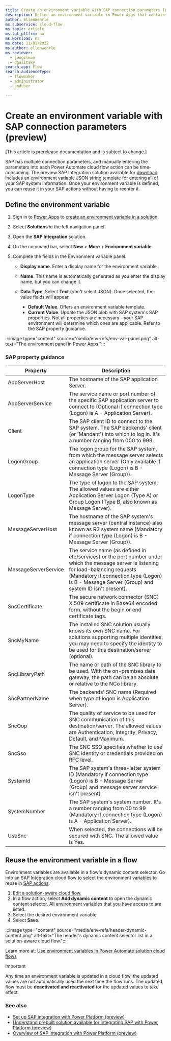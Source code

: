 ```yaml
---
title: Create an environment variable with SAP connection parameters (preview)
description: Define an environment variable in Power Apps that contains all of your SAP system information, then reuse it in your SAP flow actions.
author: EllenWehrle
ms.subservice: cloud-flow
ms.topic: article
ms.tgt_pltfrm: na
ms.workload: na
ms.date: 11/01/2022
ms.author: ellenwehrle
ms.reviewer: 
  - jongilman
  - dgalitsky
search.app: Flow
search.audienceType: 
  - flowmaker
  - administrator
  - enduser

--- 
```

# Create an environment variable with SAP connection parameters (preview)

[This article is prerelease documentation and is subject to change.]

SAP has multiple connection parameters, and manually entering the parameters into each Power Automate cloud flow action can be time-consuming. The preview SAP Integration solution available for [download](https://github.com/jongilman88/PowerPlatformSAPIntegration) includes an environment variable JSON string template for entering all of your SAP system information. Once your environment variable is defined, you can reuse it in your SAP actions without having to reenter it.

## Define the environment variable

1. Sign in to [Power Apps](https://make.powerapps.com) to [create an environment variable in a solution](/power-apps/maker/data-platform/environmentvariables#create-an-environment-variable-in-a-solution).

1. Select **Solutions** in the left navigation panel.

1. Open the **SAP Integration** solution.

1. On the command bar, select **New** > **More** > **Environment variable**.

1. Complete the fields in the Environment variable panel.

    - **Display name**. Enter a display name for the environment variable.
    - **Name**. This name is automatically generated as you enter the display name, but you can change it.
    - **Data Type**. Select **Text** (_don't_ select JSON). Once selected, the value fields will appear.
        
        - **Default Value**. Offers an environment variable template.
        - **Current Value**. Update the JSON blob with SAP system's SAP properties. Not all properties are necessary—your SAP environment will determine which ones are applicable. Refer to the SAP property guidance.

 :::image type="content" source="media/env-refs/env-var-panel.png" alt-text="The environment panel in Power Apps.":::

### SAP property guidance

| Property  |Description |
|-|-|
| AppServerHost        | The hostname of the SAP application Server. |
| AppServerService     | The service name or port number of the specific SAP application server to connect to (Optional if connection type (Logon) is A - Application Server). |
| Client  | The SAP client ID to connect to the SAP system. The SAP backends' client (or 'Mandant') into which to log in. It's a number ranging from 000 to 999. |
| LogonGroup  | The logon group for the SAP system, from which the message server selects an application server (Only available if connection type (Logon) is B - Message Server (Group)). |
| LogonType   | The type of logon to the SAP system. The allowed values are either Application Server Logon (Type A) or Group Logon (Type B, also known as Message Server).|
| MessageServerHost  | The hostname of the SAP system's message server (central instance) also known as R3 system name (Mandatory if connection type (Logon) is B - Message Server (Group)).  |
| MessageServerService | The service name (as defined in etc/services) or the port number under which the message server is listening for load-balancing requests (Mandatory if connection type (Logon) is B - Message Server (Group) and system ID isn't present). |
| SncCertificate  | The secure network connector (SNC) X.509 certificate in Base64 encoded form, without the begin or end certificate tags. |
| SncMyName  | The installed SNC solution usually knows its own SNC name. For solutions supporting multiple identities, you may need to specify the identity to be used for this destination/server (optional). |
| SncLibraryPath  | The name or path of the SNC library to be used. With the on-premises data gateway, the path can be an absolute or relative to the NCo library.  |
| SncPartnerName  | The backends' SNC name (Required when type of logon is Application Server). |
| SncQop | The quality of service to be used for SNC communication of this destination/server. The allowed values are Authentication, Integrity, Privacy, Default, and Maximum. |
| SncSso  | The SNC SSO specifies whether to use SNC identity or credentials provided on RFC level.  |
| SystemId  | The SAP system's three-letter system ID (Mandatory if connection type (Logon) is B - Message Server (Group) and message server service isn't present).  |
| SystemNumber  | The SAP system's system number. It's a number ranging from 00 to 99 (Mandatory if connection type (Logon) is A - Application Server).   |
| UseSnc | When selected, the connections will be secured with SNC. The allowed value is Yes.|

## Reuse the environment variable in a flow

Environment variables are available in a flow's dynamic content selector. Go into an SAP Integration cloud flow to select the environment variables to reuse in [SAP actions](/connectors/sap/#actions).

1. [Edit a solution-aware cloud flow.](/power-automate/edit-solution-aware-flow)
1. In a flow action, select **Add dynamic content** to open the dynamic content selector. All environment variables that you have access to are listed.
1. Select the desired environment variable.
1. Select **Save**.

 :::image type="content" source="media/env-refs/header-dynamic-content.png" alt-text="The header's dynamic content selector list in a solution-aware cloud flow.":::

Learn more at: [Use environment variables in Power Automate solution cloud flows](/power-apps/maker/data-platform/environmentvariables#use-environment-variables-in-power-automate-solution-cloud-flows)

> [!IMPORTANT]
>
> Any time an environment variable is updated in a cloud flow, the updated values are not automatically used the next time the flow runs. The updated flow must be **deactivated and reactivated** for the updated values to take effect.

### See also

- [Set up SAP integration with Power Platform (preview)](set-up-prepare.md)
- [Understand prebuilt solution available for integrating SAP with Power Platform (preview)](solutions.md)
- [Overview of SAP integration with Power Platform (preview)](overview.md)
